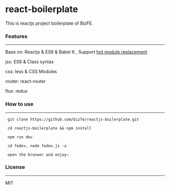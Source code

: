 # react-boilerplate

This is reactjs project boilerplate of BizFE.

### Features
---
Base on: Reactjs & ES6 & Babel 6 , Support [hot module replacement](https://webpack.github.io/docs/webpack-dev-middleware.html)

jsx: ES6 & Class syntax

css: less & CSS Modules

router: react-router

flux: redux


### How to use 
---

```shell
 git clone https://github.com/bizfe/reactjs-boilerplate.git

 cd reactjs-boilerplate && npm install 

 npm run dev

 cd fedev, node fedev.js -a 

 open the broswer and enjoy~
```

### License
---

MIT